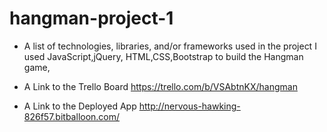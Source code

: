 # hangman-project-1

- A list of technologies, libraries, and/or frameworks used in the project
I used JavaScript,jQuery, HTML,CSS,Bootstrap to build the Hangman game,

- A Link to the Trello Board
https://trello.com/b/VSAbtnKX/hangman

- A Link to the Deployed App
http://nervous-hawking-826f57.bitballoon.com/